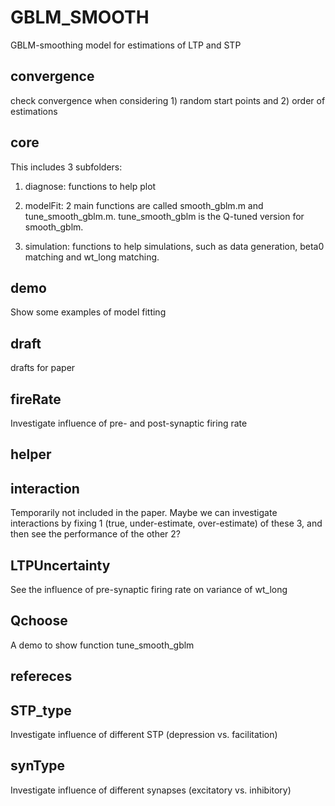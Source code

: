 # GBLM_SMOOTH
GBLM-smoothing model for estimations of LTP and STP

## convergence
check convergence when considering 1) random start points and 2) order of estimations

## core
This includes 3 subfolders:

 1) diagnose: functions to help plot

 2) modelFit: 2 main functions are called smooth_gblm.m and tune_smooth_gblm.m. tune_smooth_gblm is the Q-tuned version for smooth_gblm. 

 3) simulation: functions to help simulations, such as data generation, beta0 matching and wt_long matching.

## demo
Show some examples of model fitting

## draft
drafts for paper

## fireRate
Investigate influence of pre- and post-synaptic firing rate

## helper

## interaction
Temporarily not included in the paper. Maybe we can investigate interactions by fixing 1 (true, under-estimate, over-estimate) of these 3, and then see the performance of the other 2?

## LTPUncertainty
See the influence of pre-synaptic firing rate on variance of wt_long

## Qchoose
A demo to show function tune_smooth_gblm

## refereces

## STP_type
Investigate influence of different STP (depression vs. facilitation)

## synType
Investigate influence of different synapses (excitatory vs. inhibitory)





